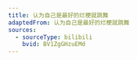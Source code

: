 ```yaml
---
title: 认为自己是最好的烂梗就跳舞
adaptedFrom: 认为自己是最好的烂梗就跳舞
sources:
  - sourceType: bilibili
    bvid: BV1ZgGHzuEMd
---
```

